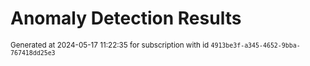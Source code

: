 # Anomaly Detection Results


<sup>Generated at 2024-05-17 11:22:35 for subscription with id `4913be3f-a345-4652-9bba-767418dd25e3`</sup>
